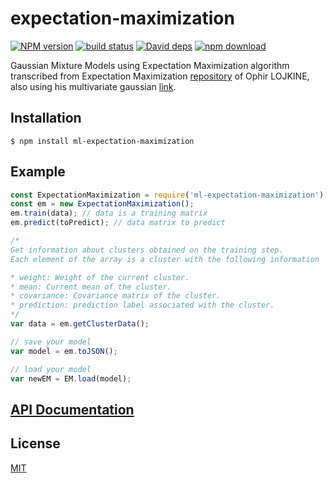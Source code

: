 # expectation-maximization

  [![NPM version][npm-image]][npm-url]
  [![build status][travis-image]][travis-url]
  [![David deps][david-image]][david-url]
  [![npm download][download-image]][download-url]

Gaussian Mixture Models using Expectation Maximization algorithm transcribed from Expectation Maximization [repository](https://github.com/lovasoa/expectation-maximization)
of Ophir LOJKINE, also using his multivariate gaussian [link](https://github.com/lovasoa/multivariate-gaussian).

## Installation

`$ npm install ml-expectation-maximization`

## Example

```js
const ExpectationMaximization = require('ml-expectation-maximization').ExpectationMaximization;
const em = new ExpectationMaximization();
em.train(data); // data is a training matrix
em.predict(toPredict); // data matrix to predict

/*
Get information about clusters obtained on the training step.
Each element of the array is a cluster with the following information

* weight: Weight of the current cluster.
* mean: Current mean of the cluster.
* covariance: Covariance matrix of the cluster.
* prediction: prediction label associated with the cluster.
*/
var data = em.getClusterData();

// save your model
var model = em.toJSON();

// load your model
var newEM = EM.load(model);
```

## [API Documentation](https://mljs.github.io/expectation-maximization/)

## License

[MIT](./LICENSE)

[npm-image]: https://img.shields.io/npm/v/ml-expectation-maximization.svg?style=flat-square
[npm-url]: https://npmjs.org/package/ml-expectation-maximization
[travis-image]: https://img.shields.io/travis/mljs/expectation-maximization/master.svg?style=flat-square
[travis-url]: https://travis-ci.org/mljs/expectation-maximization
[david-image]: https://img.shields.io/david/mljs/expectation-maximization.svg?style=flat-square
[david-url]: https://david-dm.org/mljs/expectation-maximization
[download-image]: https://img.shields.io/npm/dm/ml-expectation-maximization.svg?style=flat-square
[download-url]: https://npmjs.org/package/ml-expectation-maximization
